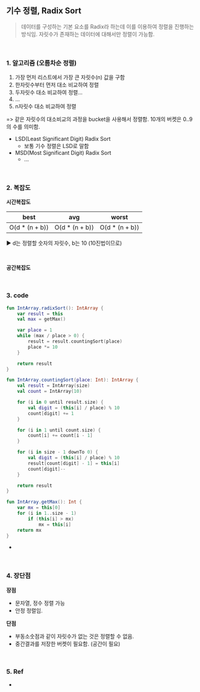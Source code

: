 ## 기수 정렬, Radix Sort

> 데이터를 구성하는 기본 요소를 Radix라 하는데 이를 이용하여 정렬을 진행하는 방식임.
> 자릿수가 존재하는 데이터에 대해서만 정렬이 가능함. 
>

<br/>

### 1. 알고리즘 (오름차순 정렬)

1. 가장 먼저 리스트에서 가장 큰 자릿수(n) 값을 구함
2. 한자릿수부터 먼저 대소 비교하여 정렬
3. 두자릿수 대소 비교하여 정렬...
4. ...
5. n자릿수 대소 비교하여 정렬 

=> 같은 자릿수의 대소비교의 과정을 bucket을 사용해서 정렬함. 10개의 버켓은 0..9의 수를 의미함.  

- LSD(Least Significant Digit) Radix Sort
  - 보통 기수 정렬은 LSD로 말함 
- MSD(Most Significant Digit) Radix Sort
  - ... 

<br/>

### 2. 복잡도

**시간복잡도**

| best           | avg      | worst |
|----------------|----------|-------|
| O(d * (n + b)) | O(d * (n + b)) | O(d * (n + b)) |

▶️ d는 정렬할 숫자의 자릿수, b는 10 (10진법이므로)

<br/>

**공간복잡도**


<br/>

### 3. code

```kotlin
fun IntArray.radixSort(): IntArray {
    var result = this
    val max = getMax()

    var place = 1
    while (max / place > 0) {
        result = result.countingSort(place)
        place *= 10
    }

    return result
}

fun IntArray.countingSort(place: Int): IntArray {
    val result = IntArray(size)
    val count = IntArray(10)

    for (i in 0 until result.size) {
        val digit = (this[i] / place) % 10
        count[digit] += 1
    }

    for (i in 1 until count.size) {
        count[i] += count[i - 1]
    }

    for (i in size - 1 downTo 0) {
        val digit = (this[i] / place) % 10
        result[count[digit] - 1] = this[i]
        count[digit]--
    }

    return result
}

fun IntArray.getMax(): Int {
    var mx = this[0]
    for (i in 1..size - 1)
        if (this[i] > mx)
            mx = this[i]
    return mx
}
```

-


<br/>

### 4. 장단점

**장점**

- 문자열, 정수 정렬 가능
- 안정 정렬임. 

**단점**

- 부동소숫점과 같이 자릿수가 없는 것은 정렬할 수 없음.
- 중간결과를 저장한 버켓이 필요함. (공간이 필요)

<br/>

### 5. Ref
- 
